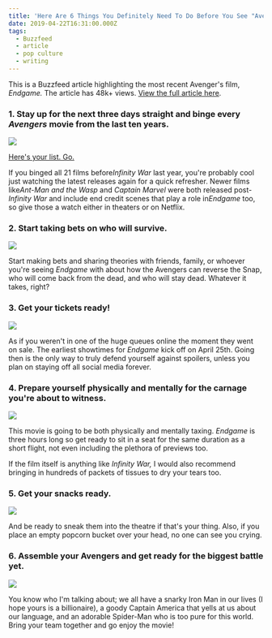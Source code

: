 ```yaml
---
title: 'Here Are 6 Things You Definitely Need To Do Before You See "Avengers: Endgame"'
date: 2019-04-22T16:31:00.000Z
tags:
  - Buzzfeed
  - article
  - pop culture
  - writing
---
```

This is a Buzzfeed article highlighting the most recent Avenger's film, *Endgame.* The article has 48k+ views. [View the full article here](https://www.buzzfeed.com/jillmarbach/6-things-to-do-before-seeing-avengers-endgame-3aepo0pc8f).

### 1. Stay up for the next three days straight and binge every *Avengers* movie from the last ten years.

![](https://img.buzzfeed.com/buzzfeed-static/static/2019-04/17/19/asset/buzzfeed-prod-web-03/anigif_sub-buzz-25128-1555545309-1.gif?downsize=800:*&output-format=auto&output-quality=auto)

[Here's your list. Go.](https://www.imdb.com/list/ls020525837/)

If you binged all 21 films before*Infinity War* last year, you're probably cool just watching the latest releases again for a quick refresher. Newer films like*Ant-Man and the Wasp* and *Captain Marvel* were both released post-*Infinity War* and include end credit scenes that play a role in*Endgame* too, so give those a watch either in theaters or on Netflix.

### 2. Start taking bets on who will survive.

![](https://img.buzzfeed.com/buzzfeed-static/static/2019-04/17/19/asset/buzzfeed-prod-web-03/anigif_sub-buzz-25039-1555545265-1.gif?downsize=800:*&output-format=auto&output-quality=auto)

Start making bets and sharing theories with friends, family, or whoever you're seeing *Endgame* with about how the Avengers can reverse the Snap, who will come back from the dead, and who will stay dead. Whatever it takes, right?

### 3. Get your tickets ready!

![](https://img.buzzfeed.com/buzzfeed-static/static/2019-04/17/19/asset/buzzfeed-prod-web-01/anigif_sub-buzz-29380-1555545141-1.gif?crop=500:205;0,0&downsize=800:*&output-format=auto&output-quality=auto)

As if you weren't in one of the huge queues online the moment they went on sale. The earliest showtimes for *Endgame* kick off on April 25th. Going then is the only way to truly defend yourself against spoilers, unless you plan on staying off all social media forever.

### 4. Prepare yourself physically and mentally for the carnage you're about to witness.

![](https://img.buzzfeed.com/buzzfeed-static/static/2019-04/17/19/asset/buzzfeed-prod-web-02/anigif_sub-buzz-24917-1555545063-1.gif?crop=461:200;0,0&downsize=800:*&output-format=auto&output-quality=auto)

This movie is going to be both physically and mentally taxing. *Endgame* is three hours long so get ready to sit in a seat for the same duration as a short flight, not even including the plethora of previews too.

If the film itself is anything like *Infinity War,* I would also recommend bringing in hundreds of packets of tissues to dry your tears too.

### 5. Get your snacks ready.

![](https://img.buzzfeed.com/buzzfeed-static/static/2019-04/23/13/asset/buzzfeed-prod-web-04/sub-buzz-11069-1556042312-1.jpg?downsize=800:*&output-format=auto&output-quality=auto)

And be ready to sneak them into the theatre if that's your thing. Also, if you place an empty popcorn bucket over your head, no one can see you crying.

### 6. Assemble your Avengers and get ready for the biggest battle yet.

![](https://img.buzzfeed.com/buzzfeed-static/static/2019-04/17/19/asset/buzzfeed-prod-web-02/anigif_sub-buzz-24728-1555544950-7.gif?crop=241:113;0,0&downsize=800:*&output-format=auto&output-quality=auto)

You know who I'm talking about; we all have a snarky Iron Man in our lives (I hope yours is a billionaire), a goody Captain America that yells at us about our language, and an adorable Spider-Man who is too pure for this world. Bring your team together and go enjoy the movie!